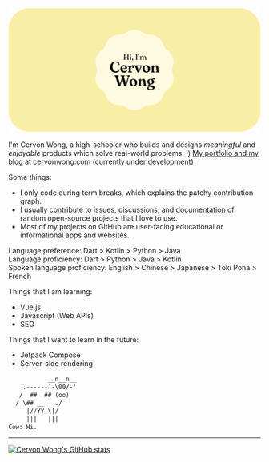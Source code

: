 ![Hi!](header_image_v4.gif)

I'm Cervon Wong, a high-schooler who builds and designs _meaningful_ and _enjoyable_ products which solve real-world problems. :) [My portfolio and my blog at cervonwong.com (currently under development)](https://cervonwong.com)

Some things:
 - I only code during term breaks, which explains the patchy contribution graph.
 - I usually contribute to issues, discussions, and documentation of random open-source projects that I love to use.
 - Most of my projects on GitHub are user-facing educational or informational apps and websites.

Language preference: Dart > Kotlin > Python > Java
<br>
Language proficiency: Dart > Python > Java > Kotlin
<br>
Spoken language proficiency: English > Chinese > Japanese > Toki Pona > French

Things that I am learning:
 - Vue.js
 - Javascript (Web APIs)
 - SEO

Things that I want to learn in the future:
 - Jetpack Compose
 - Server-side rendering



```
           __n__n__
    .------`-\00/-'
   /  ##  ## (oo)
  / \## __   ./
     |//YY \|/
     |||   |||
Cow: Hi.
```

<hr>

[![Cervon Wong's GitHub stats](https://github-readme-stats.vercel.app/api?username=cervonwong&show_icons=true&include_all_commits=true)](https://github.com/cervonwong)
